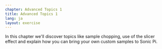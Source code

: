 ```yaml
---
chapter: Advanced Topics 1
title: Advanced Topics 1
lang: ja
layout: exercise
---
```


In this chapter we'll discover topics like sample chopping, use of the slicer effect and explain how you can bring your own custom samples to Sonic Pi.
